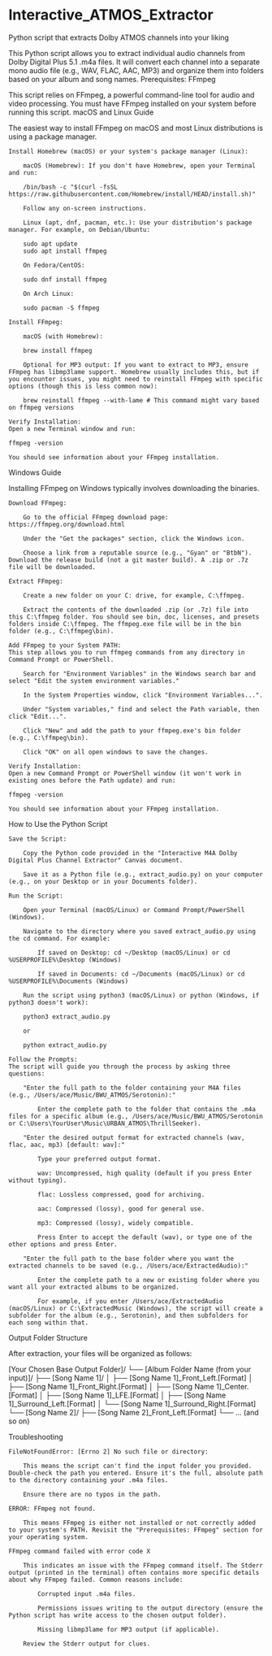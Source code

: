 # Interactive_ATMOS_Extractor
Python script that extracts Dolby ATMOS channels into your liking

This Python script allows you to extract individual audio channels from Dolby Digital Plus 5.1 .m4a files. It will convert each channel into a separate mono audio file (e.g., WAV, FLAC, AAC, MP3) and organize them into folders based on your album and song names.
Prerequisites: FFmpeg

This script relies on FFmpeg, a powerful command-line tool for audio and video processing. You must have FFmpeg installed on your system before running this script.
macOS and Linux Guide

The easiest way to install FFmpeg on macOS and most Linux distributions is using a package manager.

    Install Homebrew (macOS) or your system's package manager (Linux):

        macOS (Homebrew): If you don't have Homebrew, open your Terminal and run:

        /bin/bash -c "$(curl -fsSL https://raw.githubusercontent.com/Homebrew/install/HEAD/install.sh)"

        Follow any on-screen instructions.

        Linux (apt, dnf, pacman, etc.): Use your distribution's package manager. For example, on Debian/Ubuntu:

        sudo apt update
        sudo apt install ffmpeg

        On Fedora/CentOS:

        sudo dnf install ffmpeg

        On Arch Linux:

        sudo pacman -S ffmpeg

    Install FFmpeg:

        macOS (with Homebrew):

        brew install ffmpeg

        Optional for MP3 output: If you want to extract to MP3, ensure FFmpeg has libmp3lame support. Homebrew usually includes this, but if you encounter issues, you might need to reinstall FFmpeg with specific options (though this is less common now):

        brew reinstall ffmpeg --with-lame # This command might vary based on ffmpeg versions

    Verify Installation:
    Open a new Terminal window and run:

    ffmpeg -version

    You should see information about your FFmpeg installation.

Windows Guide

Installing FFmpeg on Windows typically involves downloading the binaries.

    Download FFmpeg:

        Go to the official FFmpeg download page: https://ffmpeg.org/download.html

        Under the "Get the packages" section, click the Windows icon.

        Choose a link from a reputable source (e.g., "Gyan" or "BtbN"). Download the release build (not a git master build). A .zip or .7z file will be downloaded.

    Extract FFmpeg:

        Create a new folder on your C: drive, for example, C:\ffmpeg.

        Extract the contents of the downloaded .zip (or .7z) file into this C:\ffmpeg folder. You should see bin, doc, licenses, and presets folders inside C:\ffmpeg. The ffmpeg.exe file will be in the bin folder (e.g., C:\ffmpeg\bin).

    Add FFmpeg to your System PATH:
    This step allows you to run ffmpeg commands from any directory in Command Prompt or PowerShell.

        Search for "Environment Variables" in the Windows search bar and select "Edit the system environment variables."

        In the System Properties window, click "Environment Variables...".

        Under "System variables," find and select the Path variable, then click "Edit...".

        Click "New" and add the path to your ffmpeg.exe's bin folder (e.g., C:\ffmpeg\bin).

        Click "OK" on all open windows to save the changes.

    Verify Installation:
    Open a new Command Prompt or PowerShell window (it won't work in existing ones before the Path update) and run:

    ffmpeg -version

    You should see information about your FFmpeg installation.

How to Use the Python Script

    Save the Script:

        Copy the Python code provided in the "Interactive M4A Dolby Digital Plus Channel Extractor" Canvas document.

        Save it as a Python file (e.g., extract_audio.py) on your computer (e.g., on your Desktop or in your Documents folder).

    Run the Script:

        Open your Terminal (macOS/Linux) or Command Prompt/PowerShell (Windows).

        Navigate to the directory where you saved extract_audio.py using the cd command. For example:

            If saved on Desktop: cd ~/Desktop (macOS/Linux) or cd %USERPROFILE%\Desktop (Windows)

            If saved in Documents: cd ~/Documents (macOS/Linux) or cd %USERPROFILE%\Documents (Windows)

        Run the script using python3 (macOS/Linux) or python (Windows, if python3 doesn't work):

        python3 extract_audio.py

        or

        python extract_audio.py

    Follow the Prompts:
    The script will guide you through the process by asking three questions:

        "Enter the full path to the folder containing your M4A files (e.g., /Users/ace/Music/BWU_ATMOS/Serotonin):"

            Enter the complete path to the folder that contains the .m4a files for a specific album (e.g., /Users/ace/Music/BWU_ATMOS/Serotonin or C:\Users\YourUser\Music\URBAN_ATMOS\ThrillSeeker).

        "Enter the desired output format for extracted channels (wav, flac, aac, mp3) [default: wav]:"

            Type your preferred output format.

            wav: Uncompressed, high quality (default if you press Enter without typing).

            flac: Lossless compressed, good for archiving.

            aac: Compressed (lossy), good for general use.

            mp3: Compressed (lossy), widely compatible.

            Press Enter to accept the default (wav), or type one of the other options and press Enter.

        "Enter the full path to the base folder where you want the extracted channels to be saved (e.g., /Users/ace/ExtractedAudio):"

            Enter the complete path to a new or existing folder where you want all your extracted albums to be organized.

            For example, if you enter /Users/ace/ExtractedAudio (macOS/Linux) or C:\ExtractedMusic (Windows), the script will create a subfolder for the album (e.g., Serotonin), and then subfolders for each song within that.

Output Folder Structure

After extraction, your files will be organized as follows:

[Your Chosen Base Output Folder]/
└── [Album Folder Name (from your input)]/
    ├── [Song Name 1]/
    │   ├── [Song Name 1]_Front_Left.[Format]
    │   ├── [Song Name 1]_Front_Right.[Format]
    │   ├── [Song Name 1]_Center.[Format]
    │   ├── [Song Name 1]_LFE.[Format]
    │   ├── [Song Name 1]_Surround_Left.[Format]
    │   └── [Song Name 1]_Surround_Right.[Format]
    └── [Song Name 2]/
        ├── [Song Name 2]_Front_Left.[Format]
        └── ... (and so on)

Troubleshooting

    FileNotFoundError: [Errno 2] No such file or directory:

        This means the script can't find the input folder you provided. Double-check the path you entered. Ensure it's the full, absolute path to the directory containing your .m4a files.

        Ensure there are no typos in the path.

    ERROR: FFmpeg not found.

        This means FFmpeg is either not installed or not correctly added to your system's PATH. Revisit the "Prerequisites: FFmpeg" section for your operating system.

    FFmpeg command failed with error code X

        This indicates an issue with the FFmpeg command itself. The Stderr output (printed in the terminal) often contains more specific details about why FFmpeg failed. Common reasons include:

            Corrupted input .m4a files.

            Permissions issues writing to the output directory (ensure the Python script has write access to the chosen output folder).

            Missing libmp3lame for MP3 output (if applicable).

        Review the Stderr output for clues.
